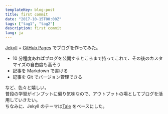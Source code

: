 ```yaml
---
templateKey: blog-post
title: first commit
date: "2017-10-15T00:00Z"
tags: ["tag1", "tag2"]
description: first commit
lang: ja
---
```


[Jekyll](https://jekyllrb-ja.github.io/) + [GitHub Pages](https://pages.github.com/) でブログを作ってみた。<br>

- 10 分程度あればブログを公開するところまで持ってこれて、その後のカスタマイズの自由度も高そう
- 記事を Markdown で書ける
- 記事を Git でバージョン管理できる

など、色々と嬉しい。<br>
普段の学習がインプットに偏り気味なので、アウトプットの場としてブログを活用していきたい。<br>
ちなみに、Jekyll のテーマは[Tale](https://github.com/chesterhow/tale/) をベースにした。
